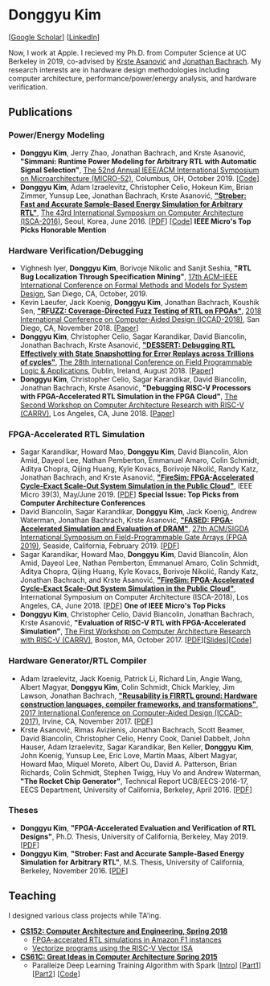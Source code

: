 # Donggyu Kim
[[Google Scholar](https://scholar.google.com/citations?user=u1cjPscAAAAJ&hl=en)]
[[LinkedIn](https://www.linkedin.com/in/donggyu-kim-7bb2048a/)]

Now, I work at Apple. I recieved my Ph.D. from Computer Science at UC Berkeley in 2019, co-advised by [Krste Asanović](https://people.eecs.berkeley.edu/~krste/) and [Jonathan Bachrach](https://people.eecs.berkeley.edu/~jrb/). My research interests are in hardware design methodologies including computer architecture, performance/power/energy analysis, and hardware verification.

## Publications

### Power/Energy Modeling

* **Donggyu Kim**, Jerry Zhao, Jonathan Bachrach, and Krste Asanović, **"Simmani: Runtime Power Modeling for Arbitrary RTL with Automatic Signal Selection"**, [The 52nd Annual IEEE/ACM International Symposium on Microarchitecture (MICRO-52)](https://www.microarch.org/micro52/index.html), Columbus, OH, October 2019. [[Code](https://simmani.github.io)]
* **Donggyu Kim**, Adam Izraelevitz, Christopher Celio, Hokeun Kim, Brian Zimmer, Yunsup Lee, Jonathan Bachrach, Krste Asanović, [**"Strober: Fast and Accurate Sample-Based Energy Simulation for Arbitrary RTL"**](https://ieeexplore.ieee.org/abstract/document/7551388), [The 43rd International Symposium on Computer Architecture (ISCA-2016)](http://isca2016.eecs.umich.edu), Seoul, Korea, June 2016. [[PDF](https://people.eecs.berkeley.edu/~krste/papers/strober-isca16.pdf)] [[Code](https://github.com/ucb-bar/midas-release.git)] **IEEE Micro's Top Picks Honorable Mention**

### Hardware Verification/Debugging
* Vighnesh Iyer, **Donggyu Kim**, Borivoje Nikolic and Sanjit Seshia, **"RTL Bug Localization Through Specification Mining"**, [17th ACM-IEEE International Conference on Formal Methods and Models for System Design](https://memocode.github.io/2019/index.html), San Diego, CA, October, 2019.
* Kevin Laeufer, Jack Koenig, **Donggyu Kim**, Jonathan Bachrach, Koushik Sen, [**"RFUZZ: Coverage-Directed Fuzz Testing of RTL on FPGAs"**](https://ieeexplore.ieee.org/abstract/document/8587711), [2018 International Conference on Computer-Aided Design (ICCAD-2018)](https://iccad.com), San Diego, CA, November 2018. [[Paper](https://people.eecs.berkeley.edu/~ksen/papers/rfuzz.pdf)]
* **Donggyu Kim**, Christopher Celio, Sagar Karandikar, David Biancolin, Jonathan Bachrach, Krste Asanović, [**"DESSERT: Debugging RTL Effectively with State Snapshotting for Error Replays across Trillions of cycles"**](https://ieeexplore.ieee.org/abstract/document/8533471), [The 28th International Conference on Field Programmable Logic & Applications](https://fpl2018.org), Dublin, Ireland, August 2018. [[Paper](http://people.eecs.berkeley.edu/~biancolin/papers/dessert-fpl18.pdf)]
* **Donggyu Kim**, Christopher Celio, Sagar Karandikar, David Biancolin, Jonathan Bachrach, Krste Asanović, **"Debugging RISC-V Processors with FPGA-Accelerated RTL Simulation in the FPGA Cloud"**, [The Second Workshop on Computer Architecture Research with RISC-V (CARRV)](https://carrv.github.io/2018), Los Angeles, CA, June 2018. [[Paper](https://carrv.github.io/2018/papers/CARRV_2018_paper_10.pdf)]


### FPGA-Accelerated RTL Simulation
* Sagar Karandikar, Howard Mao, **Donggyu Kim**, David Biancolin, Alon Amid, Dayeol Lee, Nathan Pemberton, Emmanuel Amaro, Colin Schmidt, Aditya Chopra, Qijing Huang, Kyle Kovacs, Borivoje Nikolić, Randy Katz, Jonathan Bachrach, and Krste Asanović, [**"FireSim: FPGA-Accelerated Cycle-Exact Scale-Out System Simulation in the Public Cloud"**](https://ieeexplore.ieee.org/document/8688441), IEEE Micro 39(3), May/June 2019. [[PDF](https://sagark.org/assets/pubs/firesim-micro-top-picks2018.pdf)] **Special Issue: Top Picks from Computer Architecture Conferences**
* David Biancolin, Sagar Karandikar, **Donggyu Kim**, Jack Koenig, Andrew Waterman, Jonathan Bachrach, Krste Asanović, [**"FASED: FPGA-Accelerated Simulation and Evaluation of DRAM"**](https://dl.acm.org/citation.cfm?id=3293894), [27th ACM/SIGDA International Symposium on Field-Programmable Gate Arrays (FPGA 2019)](http://isfpga.org/fpga2019), Seaside, California, February 2019. [[PDF](http://people.eecs.berkeley.edu/~biancolin/papers/fased-fpga19.pdf)]
* Sagar Karandikar, Howard Mao, **Donggyu Kim**, David Biancolin, Alon Amid, Dayeol Lee, Nathan Pemberton, Emmanuel Amaro, Colin Schmidt, Aditya Chopra, Qijing Huang, Kyle Kovacs, Borivoje Nikolić, Randy Katz, Jonathan Bachrach, and Krste Asanović, [**"FireSim: FPGA-Accelerated Cycle-Exact Scale-Out System Simulation in the Public Cloud"**](https://dl.acm.org/citation.cfm?id=3276543), International Symposium on Computer Architecture (ISCA-2018), Los Angeles, CA, June 2018. [[PDF](https://sagark.org/assets/pubs/firesim-isca2018.pdf)] **One of IEEE Micro's Top Picks**
* **Donggyu Kim**, Christopher Celio, David Biancolin, Jonathan Bachrach, Krste Asanović, **"Evaluation of RISC-V RTL with FPGA-Accelerated Simulation"**, [The First Workshop on Computer Architecture Research with RISC-V (CARRV)](https://carrv.github.io/2017/), Boston, MA, October 2017. [[PDF](https://carrv.github.io/2017/papers/kim-midas-carrv2017.pdf)][[Slides](https://carrv.github.io/2017/slides/kim-midas-carrv2017-slides.pdf)][[Code](https://github.com/ucb-bar/midas.git)]

### Hardware Generator/RTL Compiler
* Adam Izraelevitz, Jack Koenig, Patrick Li, Richard Lin, Angie Wang, Albert Magyar, **Donggyu Kim**, Colin Schmidt, Chick Markley, Jim Lawson, Jonathan Bachrach, [**"Reusability is FIRRTL ground: Hardware construction languages, compiler frameworks, and transformations"**](https://dl.acm.org/citation.cfm?id=3199728), [2017 International Conference on Computer-Aided Design (ICCAD-2017)](https://iccad.com), Irvine, CA, November 2017. [[PDF](https://aspire.eecs.berkeley.edu/wp/wp-content/uploads/2017/11/Reusability-is-FIRRTL-Ground-Izraelevitz.pdf)]
*  Krste Asanović, Rimas Avizienis, Jonathan Bachrach, Scott Beamer, David Biancolin, Christopher Celio, Henry Cook, Daniel Dabbelt, John Hauser, Adam Izraelevitz, Sagar Karandikar, Ben Keller, **Donggyu Kim**, John Koenig, Yunsup Lee, Eric Love, Martin Maas, Albert Magyar, Howard Mao, Miquel Moreto, Albert Ou, David A. Patterson, Brian Richards, Colin Schmidt, Stephen Twigg, Huy Vo and Andrew Waterman, **"The Rocket Chip Generator"**, Technical Report UCB/EECS-2016-17, EECS Department, University of California, Berkeley, April 2016. [[PDF](http://www.eecs.berkeley.edu/Pubs/TechRpts/2016/EECS-2016-17.pdf)]

### Theses
* **Donggyu Kim**, **"FPGA-Accelerated Evaluation and Verification of RTL Designs"**, Ph.D. Thesis, University of California, Berkeley, May 2019. [[PDF](https://people.eecs.berkeley.edu/~krste/papers/donggyu-phd-2019.pdf)]
* **Donggyu Kim**, **"Strober: Fast and Accurate Sample-Based Energy Simulation for Arbitrary RTL"**, M.S. Thesis, University of California, Berkeley, November 2016. [[PDF](https://people.eecs.berkeley.edu/~krste/papers/dgkim-msthesis.pdf)]

## Teaching
I designed various class projects while TA'ing.
* [**CS152: Computer Architecture and Engineering, Spring 2018**](http://inst.eecs.berkeley.edu/~cs152/sp18/)
  - [FPGA-accerated RTL simulations in Amazon F1 instances](http://inst.eecs.berkeley.edu/~cs152/sp18/handouts/lab2-1.0.pdf)
  - [Vectorize programs using the RISC-V Vector ISA](http://inst.eecs.berkeley.edu/~cs152/sp18/handouts/lab4-1.0.pdf)
* [**CS61C: Great Ideas in Computer Architecture Spring 2015**](http://inst.eecs.berkeley.edu/~cs61c/sp15/)
  - Paralleize Deep Learning Training Algorithm with Spark 
  [[Intro](http://inst.eecs.berkeley.edu/~cs61c/sp15/projs/04/neural_nets.html)]
  [[Part1](http://inst.eecs.berkeley.edu/~cs61c/sp15/projs/04/index.html)]
  [[Part2](http://inst.eecs.berkeley.edu/~cs61c/sp15/projs/04/index2.html)]
  [[Code](https://github.com/cs61c-spring2015/proj4_starter.git)]
